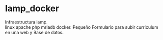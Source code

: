 # lamp_docker
Infraestructura  lamp.  
linux apache php mriadb docker.
Pequeño Formulario para subir curriculum en una web y Base de datos.

